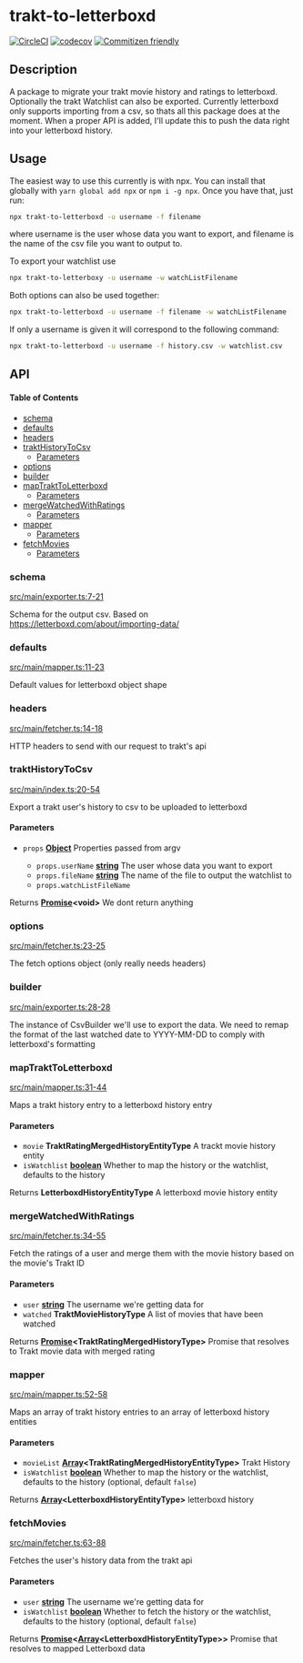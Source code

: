 # trakt-to-letterboxd

[![CircleCI](https://circleci.com/gh/bbeesley/trakt-to-letterboxd/tree/master.svg?style=svg)](https://circleci.com/gh/bbeesley/trakt-to-letterboxd/tree/master) [![codecov](https://codecov.io/gh/bbeesley/trakt-to-letterboxd/branch/master/graph/badge.svg)](https://codecov.io/gh/bbeesley/trakt-to-letterboxd) [![Commitizen friendly](https://img.shields.io/badge/commitizen-friendly-brightgreen.svg)](http://commitizen.github.io/cz-cli/)

## Description

A package to migrate your trakt movie history and ratings to letterboxd. Optionally the trakt Watchlist can also be exported. Currently letterboxd only supports importing from a csv, so thats all this package does at the moment. When a proper API is added, I'll update this to push the data right into your letterboxd history.

## Usage

The easiest way to use this currently is with npx. You can install that globally with `yarn global add npx` or `npm i -g npx`. Once you have that, just run:

```sh
npx trakt-to-letterboxd -u username -f filename
```

where username is the user whose data you want to export, and filename is the name of the csv file you want to output to.

To export your watchlist use

```sh
npx trakt-to-letterboxy -u username -w watchListFilename
```

Both options can also be used together:

```sh
npx trakt-to-letterboxd -u username -f filename -w watchListFilename
```

If only a username is given it will correspond to the following command:

```sh
npx trakt-to-letterboxd -u username -f history.csv -w watchlist.csv
```

## API

<!-- Generated by documentation.js. Update this documentation by updating the source code. -->

#### Table of Contents

*   [schema](#schema)
*   [defaults](#defaults)
*   [headers](#headers)
*   [traktHistoryToCsv](#trakthistorytocsv)
    *   [Parameters](#parameters)
*   [options](#options)
*   [builder](#builder)
*   [mapTraktToLetterboxd](#maptrakttoletterboxd)
    *   [Parameters](#parameters-1)
*   [mergeWatchedWithRatings](#mergewatchedwithratings)
    *   [Parameters](#parameters-2)
*   [mapper](#mapper)
    *   [Parameters](#parameters-3)
*   [fetchMovies](#fetchmovies)
    *   [Parameters](#parameters-4)

### schema

[src/main/exporter.ts:7-21](https://github.com/bbeesley/trakt-to-letterboxd/blob/98943fa4e5532378d7a508d8def66af182ff8d15/src/main/exporter.ts#L7-L21 "Source code on GitHub")

Schema for the output csv.
Based on <https://letterboxd.com/about/importing-data/>

### defaults

[src/main/mapper.ts:11-23](https://github.com/bbeesley/trakt-to-letterboxd/blob/98943fa4e5532378d7a508d8def66af182ff8d15/src/main/mapper.ts#L11-L23 "Source code on GitHub")

Default values for letterboxd object shape

### headers

[src/main/fetcher.ts:14-18](https://github.com/bbeesley/trakt-to-letterboxd/blob/98943fa4e5532378d7a508d8def66af182ff8d15/src/main/fetcher.ts#L14-L18 "Source code on GitHub")

HTTP headers to send with our request to trakt's api

### traktHistoryToCsv

[src/main/index.ts:20-54](https://github.com/bbeesley/trakt-to-letterboxd/blob/98943fa4e5532378d7a508d8def66af182ff8d15/src/main/index.ts#L20-L54 "Source code on GitHub")

Export a trakt user's history to csv to be uploaded to letterboxd

#### Parameters

*   `props` **[Object](https://developer.mozilla.org/docs/Web/JavaScript/Reference/Global_Objects/Object)** Properties passed from argv

    *   `props.userName` **[string](https://developer.mozilla.org/docs/Web/JavaScript/Reference/Global_Objects/String)** The user whose data you want to export
    *   `props.fileName` **[string](https://developer.mozilla.org/docs/Web/JavaScript/Reference/Global_Objects/String)** The name of the file to output the watchlist to
    *   `props.watchListFileName` &#x20;

Returns **[Promise](https://developer.mozilla.org/docs/Web/JavaScript/Reference/Global_Objects/Promise)\<void>** We dont return anything

### options

[src/main/fetcher.ts:23-25](https://github.com/bbeesley/trakt-to-letterboxd/blob/98943fa4e5532378d7a508d8def66af182ff8d15/src/main/fetcher.ts#L23-L25 "Source code on GitHub")

The fetch options object (only really needs headers)

### builder

[src/main/exporter.ts:28-28](https://github.com/bbeesley/trakt-to-letterboxd/blob/98943fa4e5532378d7a508d8def66af182ff8d15/src/main/exporter.ts#L28-L28 "Source code on GitHub")

The instance of CsvBuilder we'll use to export the data.
We need to remap the format of the last watched date to YYYY-MM-DD
to comply with letterboxd's formatting

### mapTraktToLetterboxd

[src/main/mapper.ts:31-44](https://github.com/bbeesley/trakt-to-letterboxd/blob/98943fa4e5532378d7a508d8def66af182ff8d15/src/main/mapper.ts#L31-L44 "Source code on GitHub")

Maps a trakt history entry to a letterboxd history entry

#### Parameters

*   `movie` **TraktRatingMergedHistoryEntityType** A trackt movie history entity
*   `isWatchlist` **[boolean](https://developer.mozilla.org/docs/Web/JavaScript/Reference/Global_Objects/Boolean)** Whether to map the history or the watchlist, defaults to the history

Returns **LetterboxdHistoryEntityType** A letterboxd movie history entity

### mergeWatchedWithRatings

[src/main/fetcher.ts:34-55](https://github.com/bbeesley/trakt-to-letterboxd/blob/98943fa4e5532378d7a508d8def66af182ff8d15/src/main/fetcher.ts#L34-L55 "Source code on GitHub")

Fetch the ratings of a user and merge them with the movie history based on the movie's Trakt ID

#### Parameters

*   `user` **[string](https://developer.mozilla.org/docs/Web/JavaScript/Reference/Global_Objects/String)** The username we're getting data for
*   `watched` **TraktMovieHistoryType** A list of movies that have been watched

Returns **[Promise](https://developer.mozilla.org/docs/Web/JavaScript/Reference/Global_Objects/Promise)\<TraktRatingMergedHistoryType>** Promise that resolves to Trakt movie data with merged rating

### mapper

[src/main/mapper.ts:52-58](https://github.com/bbeesley/trakt-to-letterboxd/blob/98943fa4e5532378d7a508d8def66af182ff8d15/src/main/mapper.ts#L52-L58 "Source code on GitHub")

Maps an array of trakt history entries to an array of letterboxd history entities

#### Parameters

*   `movieList` **[Array](https://developer.mozilla.org/docs/Web/JavaScript/Reference/Global_Objects/Array)\<TraktRatingMergedHistoryEntityType>** Trakt History
*   `isWatchlist` **[boolean](https://developer.mozilla.org/docs/Web/JavaScript/Reference/Global_Objects/Boolean)** Whether to map the history or the watchlist, defaults to the history (optional, default `false`)

Returns **[Array](https://developer.mozilla.org/docs/Web/JavaScript/Reference/Global_Objects/Array)\<LetterboxdHistoryEntityType>** letterboxd history

### fetchMovies

[src/main/fetcher.ts:63-88](https://github.com/bbeesley/trakt-to-letterboxd/blob/98943fa4e5532378d7a508d8def66af182ff8d15/src/main/fetcher.ts#L63-L88 "Source code on GitHub")

Fetches the user's history data from the trakt api

#### Parameters

*   `user` **[string](https://developer.mozilla.org/docs/Web/JavaScript/Reference/Global_Objects/String)** The username we're getting data for
*   `isWatchlist` **[boolean](https://developer.mozilla.org/docs/Web/JavaScript/Reference/Global_Objects/Boolean)** Whether to fetch the history or the watchlist, defaults to the history (optional, default `false`)

Returns **[Promise](https://developer.mozilla.org/docs/Web/JavaScript/Reference/Global_Objects/Promise)<[Array](https://developer.mozilla.org/docs/Web/JavaScript/Reference/Global_Objects/Array)\<LetterboxdHistoryEntityType>>** Promise that resolves to mapped Letterboxd data
